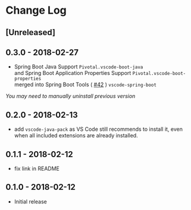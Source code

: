 # Change Log

## [Unreleased]


## 0.3.0 - 2018-02-27
- Spring Boot Java Support `Pivotal.vscode-boot-java`  
and Spring Boot Application Properties Support `Pivotal.vscode-boot-properties`  
merged into Spring Boot Tools ( [#42](https://github.com/spring-projects/sts4/pull/42) ) `vscode-spring-boot`  

*You may need to manually uninstall previous version*

## 0.2.0 - 2018-02-13
- add `vscode-java-pack` as VS Code still recommends to install it, even when all included extensions are already installed.

## 0.1.1 - 2018-02-12
- fix link in README

## 0.1.0 - 2018-02-12
- Initial release
